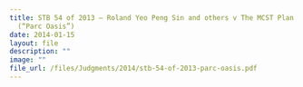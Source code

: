 ```yaml
---
title: STB 54 of 2013 – Roland Yeo Peng Sin and others v The MCST Plan No 2054
  (“Parc Oasis”)
date: 2014-01-15
layout: file
description: ""
image: ""
file_url: /files/Judgments/2014/stb-54-of-2013-parc-oasis.pdf
---
```

